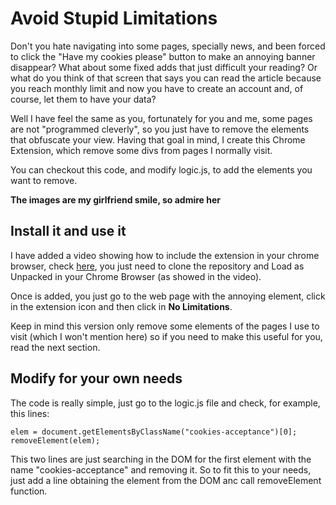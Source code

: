 # Avoid Stupid Limitations

Don't you hate navigating into some pages, specially news, and been forced to click the "Have my cookies please" button to make an annoying banner disappear? What about some fixed adds that just difficult your reading? Or what do you think of that screen that says you can read the article because you reach monthly limit and now you have to create an account and, of course, let them to have your data?

Well I have feel the same as you, fortunately for you and me, some pages are not "programmed cleverly", so you just have to remove the elements that obfuscate your view. Having that goal in mind, I create this Chrome Extension, which remove some divs from pages I normally visit.

You can checkout this code, and modify logic.js, to add the elements you want to remove.

**The images are my girlfriend smile, so admire her**

## Install it and use it

I have added a video showing how to include the extension in your chrome browser, check [here](https://photos.google.com/photo/AF1QipPdKjXc5GtafgWUvlWCe8SoNQpk8hXwyS-UjT8G), you just need to clone the repository and Load as Unpacked in your Chrome Browser (as showed in the video).

Once is added, you just go to the web page with the annoying element, click in the extension icon and then click in **No Limitations**.

Keep in mind this version only remove some elements of the pages I use to visit (which I won't mention here) so if you need to make this useful for you, read the next section.

## Modify for your own needs

The code is really simple, just go to the logic.js file and check, for example, this lines:

```
elem = document.getElementsByClassName("cookies-acceptance")[0];
removeElement(elem);
```

This two lines are just searching in the DOM for the first element with the name "cookies-acceptance" and removing it. So to fit this to your needs, just add a line obtaining the element from the DOM anc call removeElement function.